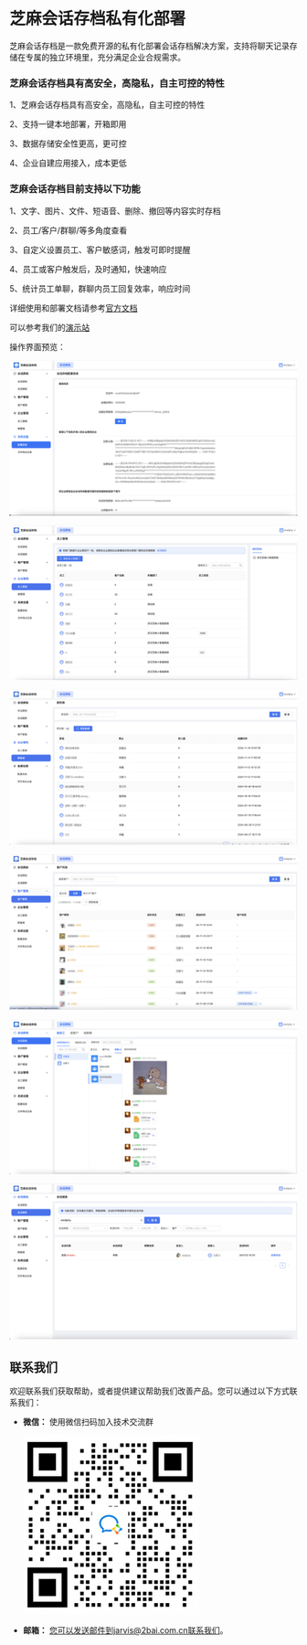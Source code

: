 # 芝麻会话存档私有化部署

芝麻会话存档是一款免费开源的私有化部署会话存档解决方案，支持将聊天记录存储在专属的独立环境里，充分满足企业合规需求。

### 芝麻会话存档具有高安全，高隐私，自主可控的特性

1、芝麻会话存档具有高安全，高隐私，自主可控的特性

2、支持一键本地部署，开箱即用

3、数据存储安全性更高，更可控

4、企业自建应用接入，成本更低

### 芝麻会话存档目前支持以下功能

1、文字、图片、文件、短语音、删除、撤回等内容实时存档

2、员工/客户/群聊/等多角度查看

3、自定义设置员工、客户敏感词，触发可即时提醒

4、员工或客户触发后，及时通知，快速响应

5、统计员工单聊，群聊内员工回复效率，响应时间

详细使用和部署文档请参考[官方文档](http://zhimahuihua.com/docs/)

可以参考我们的[演示站]((http://demo.zhimahuihua.com))

操作界面预览：

![1.png](static/images/1.png)


![2.png](static/images/2.png)


![3.png](static/images/3.png)


![4.png](static/images/4.png)


![8.png](static/images/8.png)


![12.png](static/images/12.png)

## 联系我们

欢迎联系我们获取帮助，或者提供建议帮助我们改善产品。您可以通过以下方式联系我们：

- **微信：** 使用微信扫码加入技术交流群

  <img src="./static/images/contact-us.png" alt="">

- **邮箱：** 您可以发送邮件到jarvis@2bai.com.cn联系我们。
